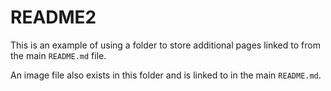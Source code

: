 # README2 #

This is an example of using a folder to store additional pages linked to from the main `README.md` file.

An image file also exists in this folder and is linked to in the main `README.md`.
